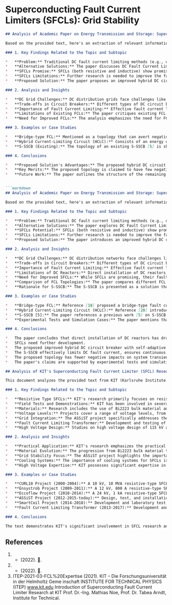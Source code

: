 # Superconducting Fault Current Limiters (SFCLs): Grid Stability

```markdown
## Analysis of Academic Paper on Energy Transmission and Storage: Superconducting Fault Current Limiters (SFCLs) and Grid Stability

Based on the provided text, here's an extraction of relevant information for a research on Energy Transmission and Storage, specifically focusing on Superconducting Fault Current Limiters (SFCLs) and Grid Stability:

### 1. Key Findings Related to the Topic and Subtopic

*   **Problem:** Traditional DC fault current limiting methods (e.g., direct installation of DC reactors) negatively impact system normal operation, stability, and fast fault current clearing.
*   **Alternative Solutions:** The paper discusses DC Fault Current Limiters (FCLs) as a solution, specifically mentioning Superconducting Fault Current Limiters (SFCLs) and FCLs based on power electronic devices.
*   **SFCLs Promise:** SFCLs (both resistive and inductive) show promising results in flexible DC grids due to their minimal influence on normal system operation.
*   **SFCLs Limitations:** Further research is needed to improve the fault current restricting speed and recovery time of SFCLs after a fault is isolated.
*   **Proposed Solution:** The paper proposes an improved hybrid DC circuit breaker with self-adaptive fault current limiting capability (S-SSCB) as an alternative.

### 2. Analysis and Insights

*   **DC Grid Challenges:** DC distribution grids face challenges like lower system damping, faster fault development speed, and greater damage, demanding strict protection and fault isolation.
*   **Trade-offs in Circuit Breakers:** Different types of DC circuit breakers (mechanical, solid-state, hybrid) have trade-offs between operating speed, losses, and control complexity.
*   **Importance of Fault Current Limiting:** Effective fault current limiting is crucial for safe and reliable DC distribution systems. It reduces the requirements on protection and fault isolation operating speed.
*   **Limitations of Existing FCLs:** The paper critiques existing FCL topologies, including bridge-type FCLs and hybrid current-limiting circuits (HCLCs), highlighting issues like slow recovery times, negative impacts on normal operation, and increased complexity.
*   **Need for Improved FCLs:** The analysis emphasizes the need for FCLs that minimize negative impacts on system stability, dynamic response, and fault current clearing while offering fast and efficient fault current limitation.

### 3. Examples or Case Studies

*   **Bridge-type FCL:** Mentioned as a topology that can avert negative impacts on system normal operation and speed up fault current clearing, but suffers from slow recovery. (Reference [18] and Fig. 1(a))
*   **Hybrid Current-Limiting Circuit (HCLC):** Consists of an energy dissipation circuit (EDC) in parallel with a DC reactor. Improves isolation speed but doesn't address the negative impact of the DC reactor on normal operation. (Reference [20] and Fig. 1(b))
*   **S-SSCB (Existing):** The topology of an existing S-SSCB [5] is shown in Fig. 2, which is composed of an H-bridge, a dc biased power supply and a dc reactor in series.

### 4. Conclusions

*   **Proposed Solution's Advantages:** The proposed hybrid DC circuit breaker with self-adaptive fault current limiting capability (S-SSCB) aims to address the limitations of existing FCLs. It offers effective and quick fault current limitation, ensures continuous converter operation, and provides fault ride-through for the healthy network.
*   **Key Merits:** The proposed topology is claimed to have few negative impacts on system transient response and operation stability, lower power loss, and easier engineering implementation.
*   **Future Work:** The paper outlines the structure of the remaining sections, including topology and control strategy, parameter design, experimental validation, and simulation cases to demonstrate the superiority of the proposed topology in multi-terminal DC distribution grids.


```markdown
## Analysis of Academic Paper on Energy Transmission and Storage: Superconducting Fault Current Limiters (SFCLs) and Grid Stability

Based on the provided text, here's an extraction of relevant information for a research on Energy Transmission and Storage, specifically focusing on Superconducting Fault Current Limiters (SFCLs) and Grid Stability:

### 1. Key Findings Related to the Topic and Subtopic

*   **Problem:** Traditional DC fault current limiting methods (e.g., direct installation of DC reactors) negatively impact system normal operation, stability, and fast fault current clearing.
*   **Alternative Solutions:** The paper explores DC Fault Current Limiters (FCLs) as a solution, specifically mentioning Superconducting Fault Current Limiters (SFCLs) and FCLs based on power electronic devices.
*   **SFCLs Potential:** SFCLs (both resistive and inductive) show promise in flexible DC grids due to their minimal influence on normal system operation.
*   **SFCLs Limitations:** Further research is needed to improve the fault current restricting speed and recovery time of SFCLs after a fault is isolated.
*   **Proposed Solution:** The paper introduces an improved hybrid DC circuit breaker with self-adaptive fault current limiting capability (S-SSCB) as an alternative.

### 2. Analysis and Insights

*   **DC Grid Challenges:** DC distribution networks face challenges like lower system damping, faster fault development speed, and greater potential damage, demanding strict protection and fault isolation.
*   **Trade-offs in Circuit Breakers:** Different types of DC circuit breakers (mechanical, solid-state, hybrid) have trade-offs between operating speed, losses, and control complexity.
*   **Importance of Fault Current Limiting:** Effective fault current limiting is crucial for safe and reliable DC distribution systems, reducing the requirements on protection and fault isolation operating speed.
*   **Limitations of DC Reactors:** Direct installation of DC reactors, while effective in limiting fault current, negatively impacts the dynamic characteristics, operation stability, and fast fault current clearing of the DC system.
*   **Need for Improved SFCLs:** While SFCLs are promising, their fault current restricting speed and recovery time need improvement.
*   **Comparison of FCL Topologies:** The paper compares different FCL topologies, including bridge-type FCLs and hybrid current-limiting circuits (HCLCs), highlighting their advantages and disadvantages.
*   **Rationale for S-SSCB:** The S-SSCB is presented as a solution that addresses the limitations of existing methods, offering fewer negative impacts on system transient response and operation stability, lower power loss, and easier engineering implementation.

### 3. Examples or Case Studies

*   **Bridge-type FCL:** Reference [18] proposed a bridge-type fault current limiter topology. The paper notes its slow recovery time after the faulty cable is cut off.
*   **Hybrid Current-Limiting Circuit (HCLC):** Reference [20] introduced an HCLC consisting of an energy dissipation circuit (EDC) in parallel with a DC reactor. The paper points out that it doesn't consider the negative impact of the DC reactor on normal operation.
*   **S-SSCB [5]:** The paper references a previous work [5] on S-SSCB, which is the foundation for the improved topology proposed in this paper.
*   **Experimental Tests and Simulation Cases:** The paper mentions that experimental tests and simulation cases were conducted to validate the operating principle and superiority of the proposed topology.

### 4. Conclusions

*   The paper concludes that direct installation of DC reactors has drawbacks.
*   SFCLs need further development.
*   The proposed improved hybrid DC circuit breaker with self-adaptive fault current limiting capability (S-SSCB) offers a promising solution for DC fault current limiting.
*   The S-SSCB effectively limits DC fault current, ensures continuous converter operation, and provides fault ride-through for the healthy network.
*   The proposed topology has fewer negative impacts on system transient response and operation stability, lower power loss, and easier engineering implementation.
*   The paper's claims are supported by experimental tests and simulation cases.
```

```markdown
## Analysis of KIT's Superconducting Fault Current Limiter (SFCL) Research for Grid Stability

This document analyzes the provided text from KIT (Karlsruhe Institute of Technology) regarding their research on Superconducting Fault Current Limiters (SFCLs), focusing on their impact on grid stability.

### 1. Key Findings Related to the Topic and Subtopic

*   **Resistive Type SFCLs:** KIT's research primarily focuses on resistive-type SFCLs.
*   **Field Tests and Demonstrations:** KIT has been involved in several projects involving the development and field testing of SFCLs at various voltage and power levels.
*   **Materials:** Research includes the use of Bi2223 bulk material and REBCO coated conductor tapes in SFCLs.
*   **Voltage Levels:** Projects cover a range of voltage levels, from 10 kV to 154 kV.
*   **Grid Integration:** The ASSiST project specifically addresses the design, test, and installation of a MV-SFCL in a public electric power grid, emphasizing long-term operation.
*   **Fault Current Limiting Transformer:** Development and testing of a 1MVA current limiting transformer with recovery under load.
*   **High Voltage Design:** Studies on high voltage design of 115 kV and 154 kV resistive type SCFCL.

### 2. Analysis and Insights

*   **Practical Application:** KIT's research emphasizes the practical application of SFCLs in real-world grid environments, as evidenced by numerous field tests and the ASSiST project.
*   **Material Evolution:** The progression from Bi2223 bulk material to REBCO coated conductors indicates an evolution in materials used for SFCLs, likely driven by performance improvements.
*   **Grid Stability Focus:** The ASSiST project highlights the importance of SFCLs in enhancing grid stability through fast fault current limitation and long-term operational reliability. The project's focus on redundant cooling and remote monitoring further underscores this point.
*   **Cooling Systems:** The importance of cooling systems for SFCLs is highlighted, with different approaches (LN2, Stirling coolers, GM cryocoolers) being used. The ASSiST project emphasizes a "life-time enclosed" operation with a redundant cooling system for high reliability.
*   **High Voltage Expertise:** KIT possesses significant expertise in high-voltage design and testing of SFCL components, including cryostats and bushings.

### 3. Examples or Case Studies

*   **CURL10 Project (2000-2004):** A 10 kV, 10 MVA resistive-type SFCL using Bi2223 bulk material. This was a worldwide first field test of a resistive-type SFCL.
*   **Ensystrob Project (2009-2011):** A 12 kV, 800 A resistive-type SFCL using REBCO coated conductor tapes. Successful field test at Power Station Boxberg in Germany.
*   **Eccoflow Project (2010-2014):** A 24 kV, 1 kA resistive-type SFCL. Successful test at CESI high power laboratory in Milano.
*   **ASSiST Project (2012-2015-today):** Design, test, and installation of an 11 kV, 15 MVA SFCL in a public electric power grid (Augsburg). This project emphasizes long-term operation and grid integration.
*   **SmartCoil Project (2014-2018):** Development and laboratory test of a 10 kV, 10 MVA air coil limiter type SCFCL.
*   **Fault Current Limiting Transformer (2013-2017):** Development and laboratory test of a 1MVA current limiting transformer with recovery under load.

### 4. Conclusions

The text demonstrates KIT's significant involvement in SFCL research and development, with a strong emphasis on practical application and grid integration. The projects highlight the evolution of SFCL technology, from materials to cooling systems, and demonstrate the potential of SFCLs to enhance grid stability by limiting fault currents and improving overall system reliability. The ASSiST project, in particular, showcases the feasibility of long-term SFCL operation in a real-world grid environment. KIT's expertise in high-voltage design and testing further strengthens its position in the field of SFCL research.
```


## References

1. - (2022). .
2. - (2022). .
3. ITEP-2021-03-FCL%20Expertise (2021). KIT – Die Forschungsuniversität in der Helmholtz Geme inschaft INSTITUTE FOR TECHNICAL PHYSICS (ITEP)  www.kit.edu Introduction of Superconducting Fault Current Limiter Research at KIT  Prof. Dr.-Ing. Mathias Noe, Prof. Dr. Tabea Arndt, Institute for Technical.
